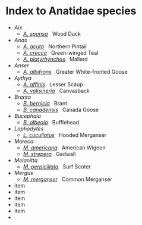 # Index to Anatidae species
- *Aix*
  -  [*A. sponsa*](/birding/orders/anseriformes/anatidae/aix_sponsa_wodu.md) &nbsp; Wood Duck
- *Anas*
  -  [*A. acuta*](/birding/orders/anseriformes/anatidae/anas_acuta_nopi.md) &nbsp; Northern Pintail
  -  [*A. crecca*](/birding/orders/anseriformes/anatidae/anas_crecca_gwte.md) &nbsp; Green-winged Teal
  -  [*A. platyrhynchos*](/birding/orders/anseriformes/anatidae/BIRD.md) &nbsp; Mallard
- *Anser*
  -  [*A. albifrons*](/birding/orders/anseriformes/anatidae/anser_albifrons_gwfg.md) &nbsp; Greater White-fronted Goose
- *Aythya*
  - [*A. affinis*](/birding/orders/anseriformes/anatidae/aythya_affinis_lesc.md) &nbsp; Lesser Scaup
  - [*A. valisineria*](/birding/orders/anseriformes/anatidae/aythya_valisineria_canv.md) &nbsp; Canvasback
- *Branta*
  - [*B. bernicla*](/birding/orders/anseriformes/anatidae/branta_bernicla_bran.md) &nbsp; Brant
  - [*B. canadensis*](/birding/orders/anseriformes/anatidae/branta_canadensis_cang.md) &nbsp; Canada Goose
- *Bucephala*
  - [*B. albeola*](/birding/orders/anseriformes/anatidae/bucephala_albeola_buff.md) &nbsp; Bufflehead
- *Lophodytes*
  - [*L. cucullatus*](/birding/orders/anseriformes/anatidae/lophodytes_cucullatus_home.md) &nbsp; Hooded Merganser
- *Mareca*
  - [*M. americana*](/birding/orders/anseriformes/anatidae/mareca_americana_amwi.md) &nbsp; American Wigeon
  - [*M. strepera*](/birding/orders/anseriformes/anatidae/mareca_strepera_gadw.md) &nbsp; Gadwall
- *Melanitta*
  - [*M. perpicillata*](/birding/orders/anseriformes/anatidae/melanitta_perspicillata_susc.md) &nbsp; Surf Scoter
- *Mergus*
  - [*M. merganser*](/birding/orders/anseriformes/anatidae/mergus_merganser_come.md) &nbsp; Common Merganser
- item
- item
- item
- item
- item
- 



<!---
[*Species*](/birding/orders/anseriformes/anatidae/mergus_merganser_come.md) &nbsp; NAME
 --->

